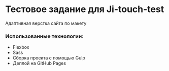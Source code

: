 # Тестовое задание для Ji-touch-test
Адаптивная верстка сайта по макету

### Использованные технологии:

- Flexbox
- Sass
- Сборка проекта с помощью Gulp
- Деплой на GitHub Pages

